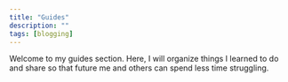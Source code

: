 ```yaml
---
title: "Guides"
description: ""
tags: [blogging]
---
```


Welcome to my guides section. Here, I will organize things I learned to do and share so that future me and others can spend less time struggling.
